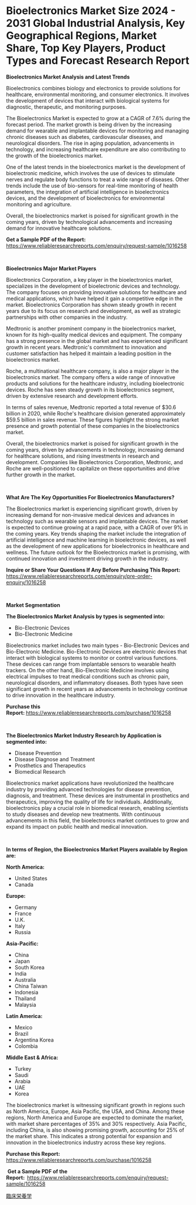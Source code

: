 <p><h1>Bioelectronics Market Size 2024 - 2031 Global Industrial Analysis, Key Geographical Regions, Market Share, Top Key Players, Product Types and Forecast Research Report</h1></p><p><strong>Bioelectronics Market Analysis and Latest Trends</strong></p>
<p><p>Bioelectronics combines biology and electronics to provide solutions for healthcare, environmental monitoring, and consumer electronics. It involves the development of devices that interact with biological systems for diagnostic, therapeutic, and monitoring purposes.</p><p>The Bioelectronics Market is expected to grow at a CAGR of 7.6% during the forecast period. The market growth is being driven by the increasing demand for wearable and implantable devices for monitoring and managing chronic diseases such as diabetes, cardiovascular diseases, and neurological disorders. The rise in aging population, advancements in technology, and increasing healthcare expenditure are also contributing to the growth of the bioelectronics market.</p><p>One of the latest trends in the bioelectronics market is the development of bioelectronic medicine, which involves the use of devices to stimulate nerves and regulate body functions to treat a wide range of diseases. Other trends include the use of bio-sensors for real-time monitoring of health parameters, the integration of artificial intelligence in bioelectronics devices, and the development of bioelectronics for environmental monitoring and agriculture.</p><p>Overall, the bioelectronics market is poised for significant growth in the coming years, driven by technological advancements and increasing demand for innovative healthcare solutions.</p></p>
<p><strong>Get a Sample PDF of the Report:&nbsp;</strong> <a href="https://www.reliableresearchreports.com/enquiry/request-sample/1016258">https://www.reliableresearchreports.com/enquiry/request-sample/1016258</a></p>
<p>&nbsp;</p>
<p><strong>Bioelectronics Major Market Players</strong></p>
<p><p>Bioelectronics Corporation, a key player in the bioelectronics market, specializes in the development of bioelectronic devices and technology. The company focuses on providing innovative solutions for healthcare and medical applications, which have helped it gain a competitive edge in the market. Bioelectronics Corporation has shown steady growth in recent years due to its focus on research and development, as well as strategic partnerships with other companies in the industry.</p><p>Medtronic is another prominent company in the bioelectronics market, known for its high-quality medical devices and equipment. The company has a strong presence in the global market and has experienced significant growth in recent years. Medtronic's commitment to innovation and customer satisfaction has helped it maintain a leading position in the bioelectronics market.</p><p>Roche, a multinational healthcare company, is also a major player in the bioelectronics market. The company offers a wide range of innovative products and solutions for the healthcare industry, including bioelectronic devices. Roche has seen steady growth in its bioelectronics segment, driven by extensive research and development efforts.</p><p>In terms of sales revenue, Medtronic reported a total revenue of $30.6 billion in 2020, while Roche's healthcare division generated approximately $59.5 billion in sales revenue. These figures highlight the strong market presence and growth potential of these companies in the bioelectronics market.</p><p>Overall, the bioelectronics market is poised for significant growth in the coming years, driven by advancements in technology, increasing demand for healthcare solutions, and rising investments in research and development. Companies like Bioelectronics Corporation, Medtronic, and Roche are well-positioned to capitalize on these opportunities and drive further growth in the market.</p></p>
<p>&nbsp;</p>
<p><strong>What Are The Key Opportunities For Bioelectronics Manufacturers?</strong></p>
<p><p>The Bioelectronics market is experiencing significant growth, driven by increasing demand for non-invasive medical devices and advances in technology such as wearable sensors and implantable devices. The market is expected to continue growing at a rapid pace, with a CAGR of over 9% in the coming years. Key trends shaping the market include the integration of artificial intelligence and machine learning in bioelectronic devices, as well as the development of new applications for bioelectronics in healthcare and wellness. The future outlook for the Bioelectronics market is promising, with continued innovation and investment driving growth in the industry.</p></p>
<p><strong>Inquire or Share Your Questions If Any Before Purchasing This Report:</strong> <a href="https://www.reliableresearchreports.com/enquiry/pre-order-enquiry/1016258">https://www.reliableresearchreports.com/enquiry/pre-order-enquiry/1016258</a></p>
<p>&nbsp;</p>
<p><strong>Market Segmentation</strong></p>
<p><strong>The Bioelectronics Market Analysis by types is segmented into:</strong></p>
<p><ul><li>Bio-Electronic Devices</li><li>Bio-Electronic Medicine</li></ul></p>
<p><p>Bioelectronics market includes two main types - Bio-Electronic Devices and Bio-Electronic Medicine. Bio-Electronic Devices are electronic devices that interact with biological systems to monitor or control various functions. These devices can range from implantable sensors to wearable health trackers. On the other hand, Bio-Electronic Medicine involves using electrical impulses to treat medical conditions such as chronic pain, neurological disorders, and inflammatory diseases. Both types have seen significant growth in recent years as advancements in technology continue to drive innovation in the healthcare industry.</p></p>
<p><strong>Purchase this Report:&nbsp;</strong><a href="https://www.reliableresearchreports.com/purchase/1016258">https://www.reliableresearchreports.com/purchase/1016258</a></p>
<p>&nbsp;</p>
<p><strong>The Bioelectronics Market Industry Research by Application is segmented into:</strong></p>
<p><ul><li>Disease Prevention</li><li>Disease Diagnose and Treatment</li><li>Prosthetics and Therapeutics</li><li>Biomedical Research</li></ul></p>
<p><p>Bioelectronics market applications have revolutionized the healthcare industry by providing advanced technologies for disease prevention, diagnosis, and treatment. These devices are instrumental in prosthetics and therapeutics, improving the quality of life for individuals. Additionally, bioelectronics play a crucial role in biomedical research, enabling scientists to study diseases and develop new treatments. With continuous advancements in this field, the bioelectronics market continues to grow and expand its impact on public health and medical innovation.</p></p>
<p>&nbsp;</p>
<p><strong>In terms of Region, the Bioelectronics Market Players available by Region are:</strong></p>
<p>
    <p> <strong> North America: </strong>
        <ul>
            <li>United States</li>
            <li>Canada</li>
        </ul>
        </p> 
    <p> <strong> Europe: </strong>
        <ul>
            <li>Germany</li>
            <li>France</li>
            <li>U.K.</li>
            <li>Italy</li>
            <li>Russia</li>
        </ul>
        </p> 
    <p> <strong> Asia-Pacific: </strong>
        <ul>
            <li>China</li>
            <li>Japan</li>
            <li>South Korea</li>
            <li>India</li>
            <li>Australia</li>
            <li>China Taiwan</li>
            <li>Indonesia</li>
            <li>Thailand</li>
            <li>Malaysia</li>
        </ul>
        </p> 
    <p> <strong> Latin America: </strong>
        <ul>
            <li>Mexico</li>
            <li>Brazil</li>
            <li>Argentina Korea</li>
            <li>Colombia</li>
        </ul>
        </p> 
    <p> <strong> Middle East & Africa: </strong>
        <ul>
            <li>Turkey</li>
            <li>Saudi</li>
            <li>Arabia</li>
            <li>UAE</li>
            <li>Korea</li>
        </ul>
    </p>
    </p>
<p><p>The bioelectronics market is witnessing significant growth in regions such as North America, Europe, Asia Pacific, the USA, and China. Among these regions, North America and Europe are expected to dominate the market, with market share percentages of 35% and 30% respectively. Asia Pacific, including China, is also showing promising growth, accounting for 25% of the market share. This indicates a strong potential for expansion and innovation in the bioelectronics industry across these key regions.</p></p>
<p><strong>Purchase this Report: </strong><a href="https://www.reliableresearchreports.com/purchase/1016258">https://www.reliableresearchreports.com/purchase/1016258</a></p>
<p>&nbsp;<strong>Get a Sample PDF of the Report:&nbsp;&nbsp;</strong><a href="https://www.reliableresearchreports.com/enquiry/request-sample/1016258">https://www.reliableresearchreports.com/enquiry/request-sample/1016258</a></p>
<p><strong></strong></p>
<p><p><a href="https://github.com/lily-u-genius/Market-Research-Report-List-1/blob/main/620369310909.md">臨床栄養学</a></p></p>